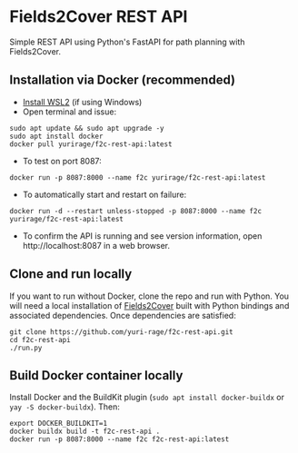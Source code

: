 # Fields2Cover REST API

Simple REST API using Python's FastAPI for path planning with Fields2Cover.

## Installation via Docker (recommended)

- [Install WSL2](https://learn.microsoft.com/en-us/windows/wsl/install) (if using Windows)
- Open terminal and issue:
```
sudo apt update && sudo apt upgrade -y
sudo apt install docker
docker pull yurirage/f2c-rest-api:latest
```

- To test on port 8087:
```
docker run -p 8087:8000 --name f2c yurirage/f2c-rest-api:latest
```

- To automatically start and restart on failure:
```
docker run -d --restart unless-stopped -p 8087:8000 --name f2c yurirage/f2c-rest-api:latest
```

- To confirm the API is running and see version information, open http://localhost:8087 in a web browser.

## Clone and run locally

If you want to run without Docker, clone the repo and run with Python. You will need a local installation of [Fields2Cover](https://github.com/Fields2Cover/Fields2Cover) built with Python bindings and associated dependencies. Once dependencies are satisfied:

```
git clone https://github.com/yuri-rage/f2c-rest-api.git
cd f2c-rest-api
./run.py
```

## Build Docker container locally

Install Docker and the BuildKit plugin (`sudo apt install docker-buildx` or `yay -S docker-buildx`). Then:
```
export DOCKER_BUILDKIT=1
docker buildx build -t f2c-rest-api .
docker run -p 8087:8000 --name f2c f2c-rest-api:latest
```

